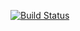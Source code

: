 [![Build Status](https://travis-ci.org/AngelDevel54/Lab_4_New.svg?branch=master)](https://travis-ci.org/AngelDevel54/Lab_4_New)
